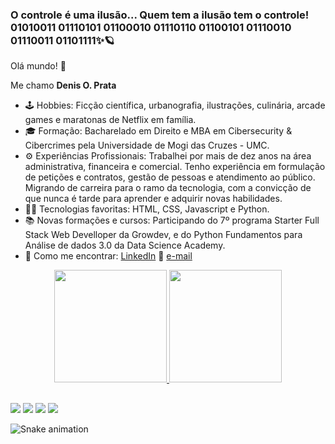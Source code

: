 ### O controle é uma <strong>ilusão</strong>... Quem tem a ilusão tem o controle! 01010011 01110101 01100010 01110110 01100101 01110010 01110011 01101111✨🪐
<p>Olá mundo! 🖖<p>
<p>Me chamo <strong>Denis O. Prata</strong><p>

- 🕹️ Hobbies: Ficção científica, urbanografia, ilustrações, culinária, arcade games e maratonas de Netflix em família. 
- 🎓 Formação: Bacharelado em Direito e MBA em Cibersecurity & Cibercrimes pela Universidade de Mogi das Cruzes - UMC.
- ⚙ Experiências Profissionais: Trabalhei por mais de dez anos na área administrativa, financeira e comercial. Tenho experiência em formulação de petições e contratos, gestão de pessoas e atendimento ao público. Migrando de carreira para o ramo da tecnologia, com a convicção de que nunca é tarde para aprender e adquirir novas habilidades.
- 👨‍💻 Tecnologias favoritas: HTML, CSS, Javascript e Python.
- 📚 Novas formações e cursos: Participando do 7º programa Starter Full Stack Web Develloper da Growdev, e do Python Fundamentos para Análise de dados 3.0 da Data Science Academy. 
- 📲 Como me encontrar: <a href="https://www.linkedin.com/in/denis-prata-811a7a142/" target="_blank">LinkedIn</a> 🔗 <a href="mailto:dop7710@hotmail.com" target="_blank">e-mail</a>

<div align="center">
  <a href="https://github.com/d-prata">
  <img height="180em" src="https://github-readme-stats.vercel.app/api?username=d-prata&show_icons=true&theme=blue-green&include_all_commits=true&count_private=true"/>
  <img height="180em" src="https://github-readme-stats.vercel.app/api/top-langs/?username=d-prata&layout=compact&langs_count=7&theme=blue-green"/>
</div>

  ##
  
<div> 
  <a href="https://www.youtube.com/watch?v=sxeVBJRPxyw" target="_blank"><img src="https://img.shields.io/badge/YouTube-FF0000?style=for-the-badge&logo=youtube&logoColor=white" target="_blank"></a>
   	<a href="https://www.twitch.tv/montoyagod" target="_blank"><img src="https://img.shields.io/badge/Discord-7289DA?style=for-the-badge&logo=discord&logoColor=white" target="_blank"></a> 
  <a href = "mailto:dop2677@gmail.com"><img src="https://img.shields.io/badge/Gmail-D14836?style=for-the-badge&logo=gmail&logoColor=white" target="_blank"></a>
  <a href="https://www.linkedin.com/in/denis-prata-811a7a142/" target="_blank"><img src="https://img.shields.io/badge/-LinkedIn-%230077B5?style=for-the-badge&logo=linkedin&logoColor=white" target="_blank"></a>
  
  
  ![Snake animation](https://github.com/d-prata/d-prata/blob/output/github-contribution-grid-snake.svg)
</div>
